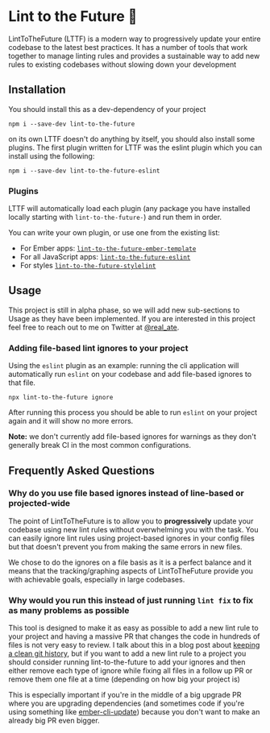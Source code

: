 # Lint to the Future 🚀

LintToTheFuture (LTTF) is a modern way to progressively update your entire codebase to the latest best practices. It has a number of tools that work together to manage linting rules and provides a sustainable way to add new rules to existing codebases without slowing down your development

## Installation

You should install this as a dev-dependency of your project

```
npm i --save-dev lint-to-the-future
```

on its own LTTF doesn't do anything by itself, you should also install some plugins. The first plugin written for LTTF was the eslint plugin which you can install using the following:

```
npm i --save-dev lint-to-the-future-eslint
```

### Plugins

LTTF will automatically load each plugin (any package you have installed locally starting with `lint-to-the-future-`) and run them in order.

You can write your own plugin, or use one from the existing list:
- For Ember apps: [`lint-to-the-future-ember-template`](https://github.com/mansona/lint-to-the-future-ember-template)
- For all JavaScript apps: [`lint-to-the-future-eslint`](https://github.com/mansona/lint-to-the-future-eslint)
- For styles [`lint-to-the-future-stylelint`](https://github.com/mansona/lint-to-the-future-stylelint)

## Usage

This project is still in alpha phase, so we will add new sub-sections to Usage as they have been implemented. If you are interested in this project feel free to reach out to me on Twitter at [@real_ate](https://twitter.com/real_ate).

### Adding file-based lint ignores to your project

Using the `eslint` plugin as an example: running the cli application will automatically run `eslint` on your codebase and add file-based ignores to that file.

```
npx lint-to-the-future ignore
```

After running this process you should be able to run `eslint` on your project again and it will show no more errors.

**Note:** we don't currently add file-based ignores for warnings as they don't generally break CI in the most common configurations.

## Frequently Asked Questions

### Why do you use file based ignores instead of line-based or projected-wide

The point of LintToTheFuture is to allow you to **progressively** update your codebase using new lint rules without overwhelming you with the task. You can easily ignore lint rules using project-based ignores in your config files but that doesn't prevent you from making the same errors in new files.

We chose to do the ignores on a file basis as it is a perfect balance and it means that the tracking/graphing aspects of LintToTheFuture provide you with achievable goals, especially in large codebases.

### Why would you run this instead of just running `lint fix` to fix as many problems as possible

This tool is designed to make it as easy as possible to add a new lint rule to your project and having a massive PR that changes the code in hundreds of files is not very easy to review. I talk about this in a blog post about [keeping a clean git history](https://simplabs.com/blog/2021/05/26/keeping-a-clean-git-history/), but if you want to add a new lint rule to a project you should consider running lint-to-the-future to add your ignores and then either remove each type of ignore while fixing all files in a follow up PR or remove them one file at a time (depending on how big your project is)

This is especially important if you're in the middle of a big upgrade PR where you are upgrading dependencies (and sometimes code if you're using something like [ember-cli-update](https://github.com/ember-cli/ember-cli-update)) because you don't want to make an already big PR even bigger. 
